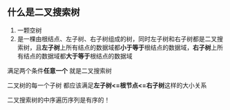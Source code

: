 

## 什么是二叉搜索树

1.  一颗空树
2.  是一棵由根结点、左子树、右子树组成的树，同时左子树和右子树都是二叉搜索树，且**左子树**上所有结点的数据域都**小于等于**根结点的数据域，**右子树**上所有结点的数据域都**大于等于**根结点的数据域


满足两个条件**任意一个** 就是二叉搜索树


二叉树的每一个子树 都应该满足**左子树<=根节点<=右子树**这样的大小关系


二叉搜索树的中序遍历序列是有序的！
